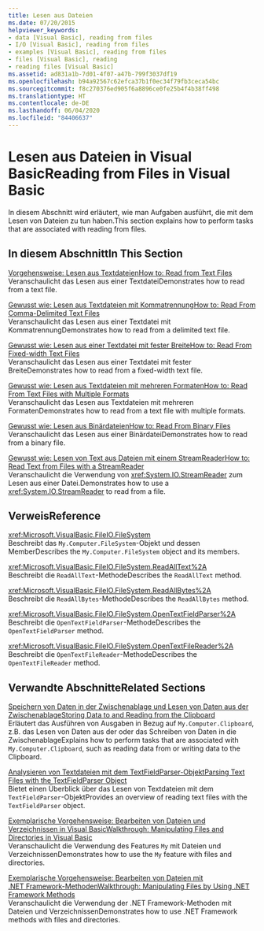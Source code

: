 ```yaml
---
title: Lesen aus Dateien
ms.date: 07/20/2015
helpviewer_keywords:
- data [Visual Basic], reading from files
- I/O [Visual Basic], reading from files
- examples [Visual Basic], reading from files
- files [Visual Basic], reading
- reading files [Visual Basic]
ms.assetid: ad831a1b-7d01-4f07-a47b-799f3037df19
ms.openlocfilehash: b94a92567c62efca37b1f0ec34f79fb3ceca54bc
ms.sourcegitcommit: f8c270376ed905f6a8896ce0fe25b4f4b38ff498
ms.translationtype: HT
ms.contentlocale: de-DE
ms.lasthandoff: 06/04/2020
ms.locfileid: "84406637"
---
```

# <a name="reading-from-files-in-visual-basic"></a><span data-ttu-id="2354d-102">Lesen aus Dateien in Visual Basic</span><span class="sxs-lookup"><span data-stu-id="2354d-102">Reading from Files in Visual Basic</span></span>

<span data-ttu-id="2354d-103">In diesem Abschnitt wird erläutert, wie man Aufgaben ausführt, die mit dem Lesen von Dateien zu tun haben.</span><span class="sxs-lookup"><span data-stu-id="2354d-103">This section explains how to perform tasks that are associated with reading from files.</span></span>  
  
## <a name="in-this-section"></a><span data-ttu-id="2354d-104">In diesem Abschnitt</span><span class="sxs-lookup"><span data-stu-id="2354d-104">In This Section</span></span>  

 [<span data-ttu-id="2354d-105">Vorgehensweise: Lesen aus Textdateien</span><span class="sxs-lookup"><span data-stu-id="2354d-105">How to: Read from Text Files</span></span>](how-to-read-from-text-files.md)  
 <span data-ttu-id="2354d-106">Veranschaulicht das Lesen aus einer Textdatei</span><span class="sxs-lookup"><span data-stu-id="2354d-106">Demonstrates how to read from a text file.</span></span>  
  
 [<span data-ttu-id="2354d-107">Gewusst wie: Lesen aus Textdateien mit Kommatrennung</span><span class="sxs-lookup"><span data-stu-id="2354d-107">How to: Read From Comma-Delimited Text Files</span></span>](how-to-read-from-comma-delimited-text-files.md)  
 <span data-ttu-id="2354d-108">Veranschaulicht das Lesen aus einer Textdatei mit Kommatrennung</span><span class="sxs-lookup"><span data-stu-id="2354d-108">Demonstrates how to read from a delimited text file.</span></span>  
  
 [<span data-ttu-id="2354d-109">Gewusst wie: Lesen aus einer Textdatei mit fester Breite</span><span class="sxs-lookup"><span data-stu-id="2354d-109">How to: Read From Fixed-width Text Files</span></span>](how-to-read-from-fixed-width-text-files.md)  
 <span data-ttu-id="2354d-110">Veranschaulicht das Lesen aus einer Textdatei mit fester Breite</span><span class="sxs-lookup"><span data-stu-id="2354d-110">Demonstrates how to read from a fixed-width text file.</span></span>  
  
 [<span data-ttu-id="2354d-111">Gewusst wie: Lesen aus Textdateien mit mehreren Formaten</span><span class="sxs-lookup"><span data-stu-id="2354d-111">How to: Read From Text Files with Multiple Formats</span></span>](how-to-read-from-text-files-with-multiple-formats.md)  
 <span data-ttu-id="2354d-112">Veranschaulicht das Lesen aus Textdateien mit mehreren Formaten</span><span class="sxs-lookup"><span data-stu-id="2354d-112">Demonstrates how to read from a text file with multiple formats.</span></span>  
  
 [<span data-ttu-id="2354d-113">Gewusst wie: Lesen aus Binärdateien</span><span class="sxs-lookup"><span data-stu-id="2354d-113">How to: Read From Binary Files</span></span>](how-to-read-from-binary-files.md)  
 <span data-ttu-id="2354d-114">Veranschaulicht das Lesen aus einer Binärdatei</span><span class="sxs-lookup"><span data-stu-id="2354d-114">Demonstrates how to read from a binary file.</span></span>  
  
 [<span data-ttu-id="2354d-115">Gewusst wie: Lesen von Text aus Dateien mit einem StreamReader</span><span class="sxs-lookup"><span data-stu-id="2354d-115">How to: Read Text from Files with a StreamReader</span></span>](how-to-read-text-from-files-with-a-streamreader.md)  
 <span data-ttu-id="2354d-116">Veranschaulicht die Verwendung von <xref:System.IO.StreamReader> zum Lesen aus einer Datei.</span><span class="sxs-lookup"><span data-stu-id="2354d-116">Demonstrates how to use a <xref:System.IO.StreamReader> to read from a file.</span></span>  
  
## <a name="reference"></a><span data-ttu-id="2354d-117">Verweis</span><span class="sxs-lookup"><span data-stu-id="2354d-117">Reference</span></span>  

 <xref:Microsoft.VisualBasic.FileIO.FileSystem>  
 <span data-ttu-id="2354d-118">Beschreibt das `My.Computer.FileSystem`-Objekt und dessen Member</span><span class="sxs-lookup"><span data-stu-id="2354d-118">Describes the `My.Computer.FileSystem` object and its members.</span></span>  
  
 <xref:Microsoft.VisualBasic.FileIO.FileSystem.ReadAllText%2A>  
 <span data-ttu-id="2354d-119">Beschreibt die `ReadAllText`-Methode</span><span class="sxs-lookup"><span data-stu-id="2354d-119">Describes the `ReadAllText` method.</span></span>  
  
 <xref:Microsoft.VisualBasic.FileIO.FileSystem.ReadAllBytes%2A>  
 <span data-ttu-id="2354d-120">Beschreibt die `ReadAllBytes`-Methode</span><span class="sxs-lookup"><span data-stu-id="2354d-120">Describes the `ReadAllBytes` method.</span></span>  
  
 <xref:Microsoft.VisualBasic.FileIO.FileSystem.OpenTextFieldParser%2A>  
 <span data-ttu-id="2354d-121">Beschreibt die `OpenTextFieldParser`-Methode</span><span class="sxs-lookup"><span data-stu-id="2354d-121">Describes the `OpenTextFieldParser` method.</span></span>  
  
 <xref:Microsoft.VisualBasic.FileIO.FileSystem.OpenTextFileReader%2A>  
 <span data-ttu-id="2354d-122">Beschreibt die `OpenTextFileReader`-Methode</span><span class="sxs-lookup"><span data-stu-id="2354d-122">Describes the `OpenTextFileReader` method.</span></span>  
  
## <a name="related-sections"></a><span data-ttu-id="2354d-123">Verwandte Abschnitte</span><span class="sxs-lookup"><span data-stu-id="2354d-123">Related Sections</span></span>  

 [<span data-ttu-id="2354d-124">Speichern von Daten in der Zwischenablage und Lesen von Daten aus der Zwischenablage</span><span class="sxs-lookup"><span data-stu-id="2354d-124">Storing Data to and Reading from the Clipboard</span></span>](../computer-resources/storing-data-to-and-reading-from-the-clipboard.md)  
 <span data-ttu-id="2354d-125">Erläutert das Ausführen von Ausgaben in Bezug auf `My.Computer.Clipboard`, z.B. das Lesen von Daten aus der oder das Schreiben von Daten in die Zwischenablage</span><span class="sxs-lookup"><span data-stu-id="2354d-125">Explains how to perform tasks that are associated with `My.Computer.Clipboard`, such as reading data from or writing data to the Clipboard.</span></span>  
  
 [<span data-ttu-id="2354d-126">Analysieren von Textdateien mit dem TextFieldParser-Objekt</span><span class="sxs-lookup"><span data-stu-id="2354d-126">Parsing Text Files with the TextFieldParser Object</span></span>](parsing-text-files-with-the-textfieldparser-object.md)  
 <span data-ttu-id="2354d-127">Bietet einen Überblick über das Lesen von Textdateien mit dem `TextFieldParser`-Objekt</span><span class="sxs-lookup"><span data-stu-id="2354d-127">Provides an overview of reading text files with the `TextFieldParser` object.</span></span>  
  
 [<span data-ttu-id="2354d-128">Exemplarische Vorgehensweise: Bearbeiten von Dateien und Verzeichnissen in Visual Basic</span><span class="sxs-lookup"><span data-stu-id="2354d-128">Walkthrough: Manipulating Files and Directories in Visual Basic</span></span>](walkthrough-manipulating-files-and-directories.md)  
 <span data-ttu-id="2354d-129">Veranschaulicht die Verwendung des Features `My` mit Dateien und Verzeichnissen</span><span class="sxs-lookup"><span data-stu-id="2354d-129">Demonstrates how to use the `My` feature with files and directories.</span></span>  
  
 [<span data-ttu-id="2354d-130">Exemplarische Vorgehensweise: Bearbeiten von Dateien mit .NET Framework-Methoden</span><span class="sxs-lookup"><span data-stu-id="2354d-130">Walkthrough: Manipulating Files by Using .NET Framework Methods</span></span>](walkthrough-manipulating-files-by-using-net-framework-methods.md)  
 <span data-ttu-id="2354d-131">Veranschaulicht die Verwendung der .NET Framework-Methoden mit Dateien und Verzeichnissen</span><span class="sxs-lookup"><span data-stu-id="2354d-131">Demonstrates how to use .NET Framework methods with files and directories.</span></span>
